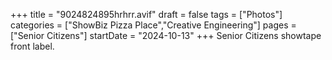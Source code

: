 +++
title = "9024824895hrhrr.avif"
draft = false
tags = ["Photos"]
categories = ["ShowBiz Pizza Place","Creative Engineering"]
pages = ["Senior Citizens"]
startDate = "2024-10-13"
+++
Senior Citizens showtape front label.
